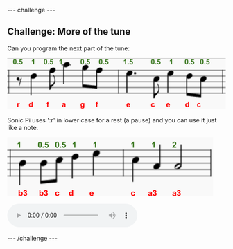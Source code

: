 \--- challenge \---

## Challenge: More of the tune

Can you program the next part of the tune:

![skärmdump](images/tetris-notes4.png)

Sonic Pi uses ':r' in lower case for a rest (a pause) and you can use it just like a note.

![skärmdump](images/tetris-notes5.png)

<div id="audio-preview" class="pdf-hidden">
  <audio controls preload> <source src="resources/tetris-c2.mp3" type="audio/mpeg"> Your browser does not support the <code>audio</code> element. </audio>
</div>

\--- /challenge \---